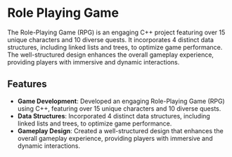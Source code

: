 # Role Playing Game

The Role-Playing Game (RPG) is an engaging C++ project featuring over 15 unique characters and 10 diverse quests. It incorporates 4 distinct data structures, including linked lists and trees, to optimize game performance. The well-structured design enhances the overall gameplay experience, providing players with immersive and dynamic interactions.

## Features

- **Game Development**: Developed an engaging Role-Playing Game (RPG) using C++, featuring over 15 unique characters and 10 diverse quests.
- **Data Structures**:  Incorporated 4 distinct data structures, including linked lists and trees, to optimize game performance.
- **Gameplay Design**: Created a well-structured design that enhances the overall gameplay experience, providing players with immersive and dynamic interactions.
